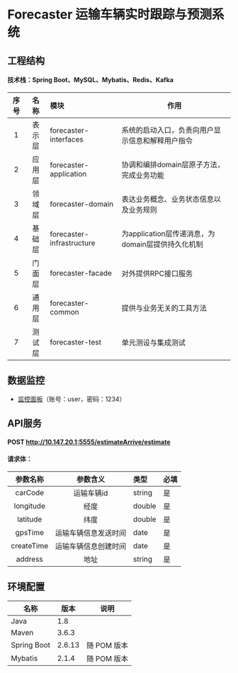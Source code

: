 # Forecaster 运输车辆实时跟踪与预测系统

## 工程结构

#### 技术栈：Spring Boot、MySQL、Mybatis、Redis、Kafka

| 序号  | 名称  | 模块                        | 作用                                |
|:---:|:---:|:--------------------------|-----------------------------------|
|  1  | 表示层 | forecaster-interfaces     | 系统的启动入口，负责向用户显示信息和解释用户指令          |
|  2  | 应用层 | forecaster-application    | 协调和编排domain层原子方法，完成业务功能           |
|  3  | 领域层 | forecaster-domain         | 表达业务概念、业务状态信息以及业务规则               |
|  4  | 基础层 | forecaster-infrastructure | 为application层传递消息，为domain层提供持久化机制 |
|  5  | 门面层 | forecaster-facade         | 对外提供RPC接口服务                       |
|  6  | 通用层 | forecaster-common         | 提供与业务无关的工具方法                      |
|  7  | 测试层 | forecaster-test           | 单元测设与集成测试                         |

## 数据监控

* [监控面板](http://47.120.70.3:3000/d/GWK9al1Iz/monitor?orgId=1&refresh=10s)（账号：user，密码：1234）

## API服务

#### POST http://10.147.20.1:5555/estimateArrive/estimate

#### 请求体：

|    参数名称    |    参数含义    | 类型     | 必填  |
|:----------:|:----------:|:-------|-----|
|  carCode   |   运输车辆id   | string | 是   |
| longitude  |     经度     | double | 是   |
|  latitude  |     纬度     | double | 是   |
|  gpsTime   | 运输车辆信息发送时间 | date   | 是   |
| createTime | 运输车辆信息创建时间 | date   | 是   |
|  address   |     地址     | string | 是   |

## 环境配置

| 名称            | 版本     | 说明       |
|---------------|--------|----------|
| Java          | 1.8    |          |
| Maven         | 3.6.3  |          |
| Spring Boot   | 2.6.13 | 随 POM 版本 |
| Mybatis       | 2.1.4  | 随 POM 版本 |